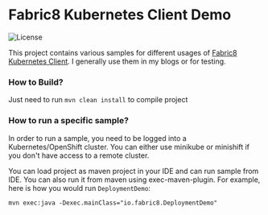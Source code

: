 # Fabric8 Kubernetes Client Demo
![License](https://img.shields.io/github/license/rohanKanojia/kubernetes-client-demo)

This project contains various samples for different usages of [Fabric8 Kubernetes Client](https://github.com/fabric8io/kubernetes-client). I generally use them in my blogs or for testing.

### How to Build?
Just need to run `mvn clean install` to compile project

### How to run a specific sample?
In order to run a sample, you need to be logged into a Kubernetes/OpenShift cluster. You can either use minikube or minishift if you don't have access to a remote cluster.

You can load project as maven project in your IDE and can run sample from IDE. You can also run it from maven using exec-maven-plugin. For example, here is how you would run `DeploymentDemo`:
```
mvn exec:java -Dexec.mainClass="io.fabric8.DeploymentDemo"
```